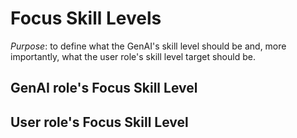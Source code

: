 # Focus Skill Levels

*Purpose*: to define what the GenAI's skill level should be and, more importantly, what the user role's skill level target should be.

## GenAI role's Focus Skill Level

## User role's Focus Skill Level
